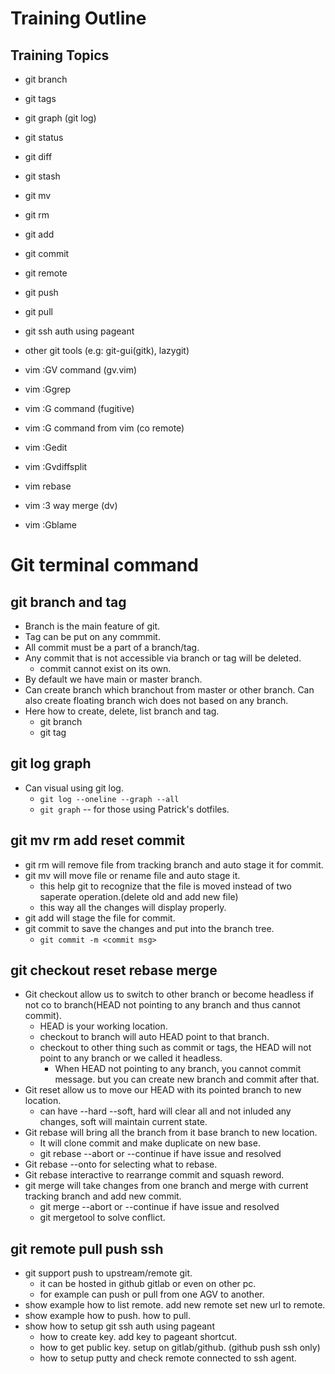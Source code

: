 # Training Outline

## Training Topics
* git branch
* git tags

* git graph (git log)
* git status
* git diff
* git stash

* git mv
* git rm
* git add
* git commit

* git remote
* git push
* git pull
* git ssh auth using pageant

* other git tools (e.g: git-gui(gitk), lazygit)

* vim :GV command (gv.vim)
* vim :Ggrep
* vim :G command (fugitive)
* vim :G command from vim (co remote)
* vim :Gedit
* vim :Gvdiffsplit
* vim rebase
* vim :3 way merge (dv)
* vim :Gblame

<!-- INTRODUCTION -->
# Git terminal command
## git branch and tag
* Branch is the main feature of git.
* Tag can be put on any commmit.
* All commit must be a part of a branch/tag.
* Any commit that is not accessible via branch or tag will be deleted.
  * commit cannot exist on its own.
* By default we have main or master branch.
* Can create branch which branchout from master or other branch. Can also create floating branch wich does not based on any branch.
* Here how to create, delete, list branch and tag.
  * git branch
  * git tag

## git log graph
* Can visual using git log.
  * `git log --oneline --graph --all`
  * `git graph`   -- for those using Patrick's dotfiles.

## git mv rm add reset commit
* git rm will remove file from tracking branch and auto stage it for commit.
* git mv will move file or rename file and auto stage it.
  * this help git to recognize that the file is moved instead of two saperate operation.(delete old and add new file)
  * this way all the changes will display properly.
* git add will stage the file for commit.
* git commit to save the changes and put into the branch tree.
  * `git commit -m <commit msg>`

## git checkout reset rebase merge
* Git checkout allow us to switch to other branch or become headless if not co to branch(HEAD not pointing to any branch and thus cannot commit).
  * HEAD is your working location.
  * checkout to branch will auto HEAD point to that branch.
  * checkout to other thing such as commit or tags, the HEAD will not point to any branch or we called it headless.
    * When HEAD not pointing to any branch, you cannot commit message. but you can create new branch and commit after that.
* Git reset allow us to move our HEAD with its pointed branch to new location.
  * can have --hard --soft, hard will clear all and not inluded any changes, soft will maintain current state.
* Git rebase will bring all the branch from it base branch to new location.
  * It will clone commit and make duplicate on new base.
  * git rebase --abort  or --continue if have issue and resolved
* Git rebase --onto for selecting what to rebase.
* Git rebase interactive to rearrange commit and squash reword.
* git merge will take changes from one branch and merge with current tracking branch and add new commit.
  * git merge --abort or --continue if have issue and resolved
  * git mergetool to solve conflict.

## git remote pull push ssh
* git support push to upstream/remote git.
  * it can be hosted in github gitlab or even on other pc.
  * for example can push or pull from one AGV to another.
* show example how to list remote. add new remote set new url to remote.
* show example how to push. how to pull.
* show how to setup git ssh auth using pageant
  * how to create key. add key to pageant shortcut.
  * how to get public key. setup on gitlab/github. (github push ssh only)
  * how to setup putty and check remote connected to ssh agent.
